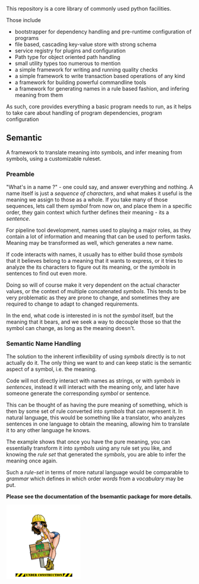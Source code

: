This repository is a core library of commonly used python facilities.

Those include 

- bootstrapper for dependency handling and pre-runtime configuration of programs
- file based, cascading key-value store with strong schema 
- service registry for plugins and configuration
- Path type for object oriented path handling
- small utility types too numerous to mention
- a simple framework for writing and running quality checks
- a simple framework to write transaction based operations of any kind
- a framework for building powerful commandline tools
- a framework for generating names in a rule based fashion, and infering meaning from them

As such, core provides everything a basic program needs to run, as it helps to take care about handling of program dependencies, program configuration 


## Semantic

A framework to translate meaning into symbols, and infer meaning from symbols, using a customizable ruleset.

### Preamble

"What's in a name ?" - one could say, and answer everything and nothing. A name itself is just a *sequence of characters*, and what makes it useful is the meaning we assign to those as a whole. If you take many of those sequences, lets call them *symbol* from now on, and place them in a specific order, they gain context which further defines their meaning - its a *sentence*.

For pipeline tool development, names used to playing a major roles, as they contain a lot of information and meaning that can be used to perform tasks. Meaning may be transformed as well, which generates a new name.

If code interacts with names, it usually has to either build those *symbols* that it believes belong to a meaning that it wants to express, or it tries to analyze the its characters to figure out its meaning, or the *symbols* in sentences to find out even more.

Doing so will of course make it very dependent on the actual character values, or the context of multiple concatenated *symbols*. This tends to be very problematic as they are prone to change, and sometimes they are required to change to adapt to changed requirements. 

In the end, what code is interested in is not the *symbol* itself, but the meaning that it bears, and we seek a way to decouple those so that the symbol can change, as long as the meaning doesn't.

### Semantic Name Handling

The solution to the inherent inflexibility of using *symbols* directly is to not actually do it. The only thing we want to and can keep static is the semantic aspect of a symbol, i.e. the meaning.

Code will not directly interact with names as strings, or with *symbols* in *sentences*, instead it will interact with the meaning only, and later have someone generate the corresponding *symbol* or sentence.

This can be thought of as having the pure meaning of something, which is then by some set of rule converted into *symbols* that can represent it. In natural language, this would be something like a translator, who analyzes sentences in one language to obtain the meaning, allowing him to translate it to any other language he knows. 

The example shows that once you have the pure meaning, you can essentially transform it into *symbols* using any rule set you like, and knowing the *rule set* that generated the *symbols*, you are able to infer the meaning once again.

Such a *rule-set* in terms of more natural language would be comparable to *grammar* which defines in which order *words* from a *vocabulary* may be put.

**Please see the documentation of the bsemantic package for more details**.



![alt tag](https://raw.githubusercontent.com/Byron/bcore/master/source/images/under_construction.png)